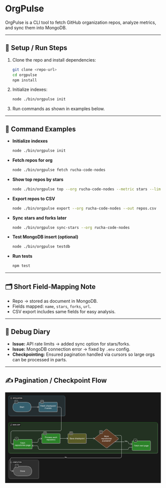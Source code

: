 

# OrgPulse

OrgPulse is a CLI tool to fetch GitHub organization repos, analyze metrics, and sync them into MongoDB.

---

## 🚀 Setup / Run Steps

1. Clone the repo and install dependencies:

   ```bash
   git clone <repo-url>
   cd orgpulse
   npm install
   ```
2. Initialize indexes:

   ```bash
   node ./bin/orgpulse init
   ```
3. Run commands as shown in examples below.

---

## 📌 Command Examples

* **Initialize indexes**

  ```bash
  node ./bin/orgpulse init
  ```
* **Fetch repos for org**

  ```bash
  node ./bin/orgpulse fetch rucha-code-nodes
  ```
* **Show top repos by stars**

  ```bash
  node ./bin/orgpulse top --org rucha-code-nodes --metric stars --limit 5
  ```
* **Export repos to CSV**

  ```bash
  node ./bin/orgpulse export --org rucha-code-nodes --out repos.csv
  ```
* **Sync stars and forks later**

  ```bash
  node ./bin/orgpulse sync-stars --org rucha-code-nodes
  ```
* **Test MongoDB insert (optional)**

  ```bash
  node ./bin/orgpulse testdb
  ```
* **Run tests**

  ```bash
  npm test
  ```

---

## 🗂️ Short Field-Mapping Note

* Repo → stored as document in MongoDB.
* Fields mapped: `name`, `stars`, `forks`, `url`.
* CSV export includes same fields for easy analysis.

---

## 🐞 Debug Diary

* **Issue:** API rate limits → added sync option for stars/forks.
* **Issue:** MongoDB connection error → fixed by `.env` config.
* **Checkpointing:** Ensured pagination handled via cursors so large orgs can be processed in parts.

---

## ✍️ Pagination / Checkpoint Flow

![image alt](https://github.com/rucha-code-nodes/OrgPulseTask/blob/36a7f53670eb174c5a680f820ac6aa25190d57d8/Control_Flow.png)






